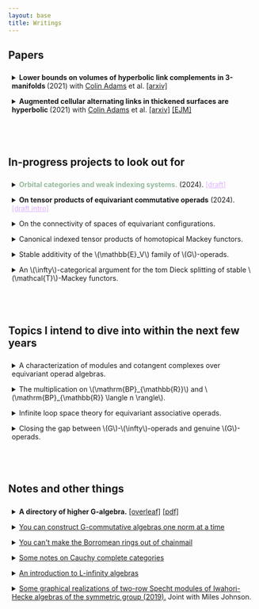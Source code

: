 ```yaml
---
layout: base
title: Writings
---
```


<script type="text/javascript" src="https://cdn.mathjax.org/mathjax/latest/MathJax.js?config=TeX-AMS-MML_HTMLorMML"> </script> 

<style>
details {
  border-radius: 4px;
  padding: 0.5em 0.5em 0;
}

summary {
  margin: -0.5em -0.5em 0;
  padding: 0.5em;
}

details[open] {
  padding: 0.5em;
}

details[open] summary {
  margin-bottom: 0.5em;
}
</style>

## Papers

<details> 
<summary> <b>Lower bounds on volumes of hyperbolic link complements in 3-manifolds </b> (2021) with <a href="https://sites.williams.edu/cadams/">Colin Adams</a> et al. 
<a href="https://arxiv.org/pdf/2111.06319.pdf">[arxiv]</a>
</summary>
<p>
Lower bounds on the volumes of hyperbolic link complements are given via a new construction:
  a <i> bracelet link</i> is a link in \(S^3\) decomposed as a cycle of interconnected tangles, and it is proved that a bracelet link of \(2n\) tangles, such that each individual tangle may be <i>replicated</i> into a hyperbolic bracelet link of \(2n\) copies of the tangle, is hyperbolic, with volume at least the average of the replicated links.
</p>
<p>
  This replication is generalized to arbitrary 3-manifolds via a construction called <i>starbursts</i>, which separate the manifold into <i>pieces</i>, which have a well defined \(2n\)-<i>replicant</i>;
  if the resulting pieces from removing a regular neighborhood of a starburst have hyperbolic replicants, then the 3-manifold is hyperbolic, with volume at least the average of the volumes of the replicants. 
</p>
<p>
  Applications are presented to hyperbolicity of links in thickened surfaces and in the solid torus.
</p>
</details>

<details> <summary> 
	<b>Augmented cellular alternating links in thickened surfaces are hyperbolic </b>(2021) with <a href="https://sites.williams.edu/cadams/">Colin Adams</a> et al.
	<a href="https://arxiv.org/abs/2107.05406">[arxiv]</a>
   	<a href="https://link.springer.com/article/10.1007/s40879-023-00692-3">[EJM]</a>
    </summary>
    Work of <a href="https://arxiv.org/abs/1506.03026v1">Colin Adams</a> concerning hyperbolicity of generalized augmented alternating links in the 3-sphere is extended to hyperbolicity of such links in \(I\)-bundles over a surface other than the Klein bottle or \(\mathbf{RP}^2.\)
  This is used to prove hyperbolicity class of links in thickened orientable surfaces called <i> rubber band links </i>, which are generated by graphs.
  Both lower and upper bounds are provided for the volumes of rubber band links, both depending linearly on the number of edges in the graph.
</details>

<br/><br/>  

## In-progress projects to look out for

<details>
<summary>
<!--	<b style="color:#92b99b;">On tensor products of equivariant commutative operads</b> (2024). -->
    <b style="color:#92b99b;">Orbital categories and weak indexing systems.</b> (2024).
    <a style="color:#DeB0ff" href="/files/windex_draft.pdf">[draft]</a>
</summary>
    This is currently a somewhat rough draft. 
    I will finalize it and put a preprint up at the same time as the tensor products of \(\mathcal{N}_\infty\)-operads paper.
</details>

<details> 
<summary>
<!--	<b style="color:#92b99b;">On tensor products of equivariant commutative operads</b> (2024). -->
	<b>On tensor products of equivariant commutative operads</b> (2024).
	<a style="color:#DEB0FF;" href="/files/ninftyintro.pdf">[draft intro]</a>
</summary>
    I'm near finishing this one. 
    A somewhat casual presentation (with many errors) can be found at my notes
    <a href="/files/ninftynotes.pdf">
        "You can construct G-commutative algebras one norm at a time,"
    </a>
    prepared for a casual talk at <a href="https://zygotop.github.io/">Zygotop</a>. 
</details>

<details> 
<summary>
<!--	<b style="color:#92b99b;">On tensor products of equivariant commutative operads</b> (2024). -->
	On the connectivity of spaces of equivariant configurations.
</summary>
    Out of frustration at the state of the literature, I'm most of the way through writing up a lift of Fadell-Neuwirth to a somewhat sharp characterization of connectivity of \(\mathbb{E}_V\)-operads.
</details>



<details>
<summary>
	Canonical indexed tensor products of homotopical Mackey functors.
</summary>
	I've had to develop many of the rudiments of <a href="https://arxiv.org/abs/1305.4550"> Gepner-Groth-Nikolaus </a> for non-indexed tensor products in the equivariant setting for the above project; 
	the indexed side is in progress now.
	The stability side of this is of course already done by <a href="https://dspace.mit.edu/bitstream/handle/1721.1/112895/1015183829-MIT.pdf?sequence=1&isAllowed=y">Denis Nardin</a>, so this is mostly about rounding up routine arguments and developing a basic understanding of how indexed tensors in \(\mathrm{Pr}^L_G\) interact with Segal conditions.
	The intended upshot is showing that HHR norms, localized Day convolutions, and box products are all the same and occur in much greater generality;
	this is a first step in showing that homotopical Tambara functors are the same thing as $G$-commutative ring spectra.

</details>

<details> 
<summary>
    Stable additivity of the \(\mathbb{E}_V\) family of \(G\)-operads.
</summary>
    I hope to leverage the closedness of the equivariant BV tensor product to reduce stable additivity of \(\mathbb{E}_V\) operads to checking on algebras in pointed connected \(G\)-spaces, which are well-described using loop space theory.
</details>

<details> 
<summary>
    An \(\infty\)-categorical argument for the tom Dieck splitting of stable \(\mathcal{T}\)-Mackey functors.
</summary>
    I hope to flesh out the content of a talk I gave at <a href="https://zygotop.github.io/pastseminars.html">Zygotop</a> in order to prove a tom Dieck splitting for Mackey functors parameterized by atomic orbital \(\infty\)-categories and valued in arbitrary stable categories.
    Finishing this is low-priority, since I don't have a use, as I haven't found a use for \(\mathcal{T}\)-stabilization of categories of coefficient systems outside of the setting of \(G\)-equivariant suspension spectra, where the result is well-known.
</details>


<br/><br/>  

## Topics I intend to dive into within the next few years

<details> 
<summary>
    A characterization of modules and cotangent complexes over equivariant operad algebras.
</summary>
    I hope to relitigate Higher Algebra chapter 7 in the setting of \(G\)-operads;
    the aim is to lift the characterization of cotangent complexes from <a href="https://arxiv.org/pdf/1007.5315.pdf">Basterra-Mandell</a> in the setting \(G = C_2\) using the (dihedral) Bar construction of e.g. <a href="https://arxiv.org/pdf/2111.06970.pdf">Knoll-Gerhardt-Hill</a>, in preparation for computations in Real deformation theory. 
</details>

<details> 
<summary>
    The multiplication on \(\mathrm{BP}_{\mathbb{R}}\) and \(\mathrm{BP}_{\mathbb{R}} \langle n \rangle\).
</summary>
    <p>
        I hope to construct canonical lifts of \(\mathbb{E}_{2n}-\mathrm{MU}\)-algebra structures on \(\mathrm{BP}\) to \(\mathbb{E}_{n \rho}-\mathrm{MU}_{\mathbb{R}}\)-algebra structures on \(\mathrm{BP}_{\mathbb{R}}\) using the cellularity results announced in <a href="https://arxiv.org/pdf/1806.11033.pdf">Hill-Hopkins</a> as well as the above conjectures concerning change of group functors applied to equivaraint operadic cotangent complexes.
    </p>

    <p>
    After doing so, I hope to add \(\mathbb{R}\) and \(C_2\), as well as replace \(3\) with \(2 \rho - 1\), in section 2 of <a href="https://arxiv.org/pdf/2012.00864.pdf">Hahn-Wilson</a> and claim the new result as my own.
    </p>
</details>

<details> 
<summary>
    Infinite loop space theory for equivariant associative operads.
</summary>
    <p>
    <a href="https://arxiv.org/pdf/1705.03585.pdf">Rubin</a> constructed an associative version of \(N_\infty\) operads; these are the family of \(\mathbb{E}_1\)-containing subfunctors of an equivariant associative operad.
    Tensor products of these are more complicated, as they are not tensor closed (indeed, \(\mathbb{E_2}\) is not a subfunctor of the equivariant associative operad, as it is not discrete)--
    I hope to say something about this using techniques reminescent of <a href="https://arxiv.org/pdf/1808.06006.pdf">Schlank-Yanovski</a> and <a href="https://people.math.rochester.edu/faculty/doug/otherpapers/guillou-may-iterated2.pdf">Guillou-May</a>;
    in particular, I conjecture that the $k$-fold tensor product of \(\mathrm{As}(I)\) can be interpreted as having grouplike algebras which are the \(k\)-fold deloopings for the maps in the transfer system associated to \(I\), in the sense of limits of \(S\)-indexed cubes, and when \(k = \infty\), this computes \(\mathcal{N}_{I \infty}.\)
    </p>
    
    <p>
    The aim of this is to supplant the \(\mathbb{E}_V\) family with a family whose tensor-indecomposables are of a combinatorial nature, bringing the explicit computational ease of the case \(G=C_2\) to arbitrary groups.
    This is low priority, since my computational examples of interest currently only have \(C_2\) actions.
    </p>
</details>

<details> 
<summary>
    Closing the gap between \(G\)-\(\infty\)-operads and genuine \(G\)-operads.
</summary>
    <p>
        What remains in the equivariant version of the program to identify all models of operads with each other is an equivariant lift of <a href="https://arxiv.org/pdf/1606.03826.pdf">Chu-Haugseng-Heuts</a>;
        I hope to use the general machinery of algebraic patterns to add a \(G\) everywhere in the above paper.
    </p>
</details>



<br/><br/>  

## Notes and other things


<details>
<summary> 
<b> A directory of higher G-algebra.</b>
<a href="https://www.overleaf.com/read/pryjbtypsgph#4c3fcc">
[overleaf]</a> <a href="/files/higher_galgebra.pdf">[pdf]</a>
</summary>
a living document intended to serve as a companion to <a href="https://people.math.harvard.edu/~lurie/papers/HA.pdf">Higher algebra</a>, giving citations to equivariant lifts of its greatest hits.
</details>

<details>
<summary> 
<a href="/files/ninftynotes.pdf">
    You can construct G-commutative algebras one norm at a time
</a>
</summary>
    a draft of some <a href="https://zygotop.github.io/">Zygotop</a> lecture notes, complete with many errors, about the additivity of \(N_\infty\)-operads.
</details>

<details>
<summary> 
<a href="/files/borromean.pdf">You can't make the Borromean rings out of chainmail</a>
</summary>
 lecture notes for a talk at Harvard's "trivial notions" seminar.
</details>


<details><summary> 
<a href="/files/cauchy.pdf">Some notes on Cauchy complete categories</a>
</summary>
 prepared for a talk at Harvard's "trivial notions" seminar.
</details>

<details><summary> 
 <a href="/files/juvitop_9_14_21.pdf">An introduction to L-infinity algebras</a>
</summary>
for a talk at <a href="https://math.mit.edu/juvitop/">Juvitop</a>
</details>

<details> <summary> <a href="https://math.mit.edu/research/undergraduate/spur/documents/2019Johnson-Stewart.pdf">Some graphical realizations of two-row Specht modules of Iwahori-Hecke algebras of the symmetric group (2019).</a> Joint with Miles Johnson.
    </summary>
  Studies a generalization of Khovanov's "crossingless matchings" representation of an Iwahori-Hecke Algebra of the symmetric group to include a particular number of endpoints on the "bottom" and "top";
  in the generic case, such a representation is proven to be isomorphic to a two-row Specht module whose young partition corresponds with the number of endpoints.
  Some heuristics are given towards existence of such an isomorphism in all cases.
  In the characteristic-5 case, some irreducible subrepresentation of Jordan-Shor's Fibonacci representation are given, and these are proven to be isomorphic to the irreducible quotients of two-row Specht modules whose rows differ by length at most 3.
</details>
